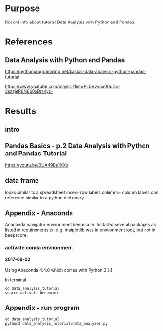 # Purpose
Record info about tutorial Data Analysis with Python and Pandas.

# References

## Data Analysis with Python and Pandas
https://pythonprogramming.net/basics-data-analysis-python-pandas-tutorial

https://www.youtube.com/playlist?list=PLQVvvaa0QuDc-3szzjeP6N6b0aDrrKyL-

# Results

## intro

## Pandas Basics - p.2 Data Analysis with Python and Pandas Tutorial
https://youtu.be/0UA49Ds1XXo

## data frame
looks similar to a spreadsheet
index- row labels
columns- column labels
can reference similar to a python dictionary

## Appendix - Anaconda

Anaconda navigator environment beepscore.
Installed several packages as listed in requirements.txt
e.g. matplotlib was in environment root, but not in beepscore.

### activate conda environment
#### 2017-09-02
Using Anaconda 4.4.0 which comes with Python 3.6.1

In terminal  

    cd data_analysis_tutorial
    source activate beepscore

## Appendix - run program

    cd data_analysis_tutorial
    python3 data_analysis_tutorial/data_analyzer.py
